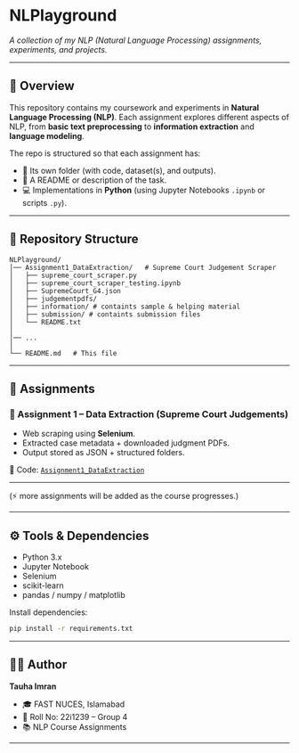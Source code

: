 #  NLPlayground

*A collection of my NLP (Natural Language Processing) assignments, experiments, and projects.*

---

## 📖 Overview

This repository contains my coursework and experiments in **Natural Language Processing (NLP)**.
Each assignment explores different aspects of NLP, from **basic text preprocessing** to **information extraction** and **language modeling**.

The repo is structured so that each assignment has:

* 📂 Its own folder (with code, dataset(s), and outputs).
* 📄 A README or description of the task.
* 💻 Implementations in **Python** (using Jupyter Notebooks `.ipynb` or scripts `.py`).

---

## 📂 Repository Structure

```
NLPlayground/
│── Assignment1_DataExtraction/   # Supreme Court Judgement Scraper
│   ├── supreme_court_scraper.py
│   ├── supreme_court_scraper_testing.ipynb
│   ├── SupremeCourt_G4.json
│   ├── judgementpdfs/
│   ├── information/ # containts sample & helping material
│   ├── submission/ # containts submission files
│   └── README.txt
│
│── ...
│
└── README.md   # This file
```

---

## 🚀 Assignments

### 📌 Assignment 1 – Data Extraction (Supreme Court Judgements)

* Web scraping using **Selenium**.
* Extracted case metadata + downloaded judgment PDFs.
* Output stored as JSON + structured folders.

📎 Code: [`Assignment1_DataExtraction`](./Assignment1_DataExtraction)

---

(⚡ more assignments will be added as the course progresses.)

---

## ⚙️ Tools & Dependencies

* Python 3.x
* Jupyter Notebook
* Selenium
* scikit-learn
* pandas / numpy / matplotlib

Install dependencies:

```bash
pip install -r requirements.txt
```

---

## 👨‍💻 Author

**Tauha Imran**

* 🎓 FAST NUCES, Islamabad
* 📌 Roll No: 22i1239 – Group 4
* 📚 NLP Course Assignments

---
